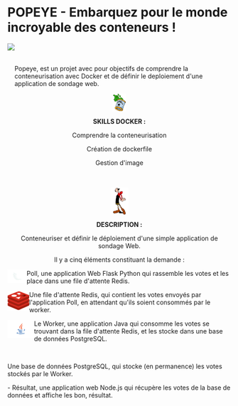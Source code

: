 # POPEYE - Embarquez pour le monde incroyable des conteneurs !

<img src="https://upload.wikimedia.org/wikipedia/en/thumb/0/00/Popeye_the_Sailor.png/220px-Popeye_the_Sailor.png" height=100 align="left">
<br></br>
<p>Popeye, est un projet avec pour objectifs de comprendre la conteneurisation avec Docker et de définir le deploiement d'une application de sondage web.</p>

<div align="center">
  <img src="https://github.com/SafiaBeaumale/Popeye/blob/main/conserve_sf.png" height=40" align="center">
  <p><b>SKILLS DOCKER :</b></p>
  <p>Comprendre la conteneurisation</p>
  <p>Création de dockerfile</p>
  <p>Gestion d'image</p>
</div>
<br></br>
<div align="center">
  <img src="https://github.com/SafiaBeaumale/Popeye/blob/main/olive_sf.png" height=60 align="center">
  <p><b>DESCRIPTION :</b></p>
  <p>Conteneuriser et définir le déploiement d'une simple application de sondage Web.</p>
  <p>Il y a cinq éléments constituant la demande :</p>
</div>

<div>
  <img src="https://github.com/SafiaBeaumale/Popeye/blob/main/flask_sf.png" height=30 align="left">
  <p>Poll, une application Web Flask Python qui rassemble les votes et les place dans une file d'attente Redis.</p>
</div>

<div>
  <img src="https://github.com/SafiaBeaumale/Popeye/blob/main/redis_sf%20(1).png" align="left">
  <p>Une file d'attente Redis, qui contient les votes envoyés par l'application Poll, en attendant qu'ils soient consommés par
  le worker.</p>
</div>

<div>
  <img src="https://github.com/SafiaBeaumale/Popeye/blob/main/java_sf.png" height=40 align="left">
  <p>Le Worker, une application Java qui consomme les votes se trouvant dans la file d'attente Redis, et les stocke dans
  une base de données PostgreSQL.</p>
</div>

<div>
  <img src="" height=30 aign="left">
  <p>Une base de données PostgreSQL, qui stocke (en permanence) les votes stockés par le Worker.</p>
  <p>- Résultat, une application web Node.js qui récupère les votes de la base de données et affiche les bon, résultat.</p>
</div>
